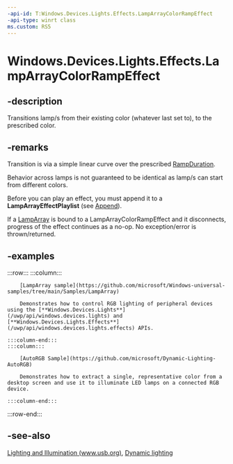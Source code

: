 ```yaml
---
-api-id: T:Windows.Devices.Lights.Effects.LampArrayColorRampEffect
-api-type: winrt class
ms.custom: RS5
---
```


<!-- Class syntax.
public class LampArrayColorRampEffect : ILampArrayEffect
-->

# Windows.Devices.Lights.Effects.LampArrayColorRampEffect

## -description
Transitions lamp/s from their existing color (whatever last set to), to the prescribed color.

## -remarks
Transition is via a simple linear curve over the prescribed [RampDuration](lamparraycolorrampeffect_rampduration.md).

Behavior across lamps is not guaranteed to be identical as lamp/s can start from different colors.

Before you can play an effect, you must append it to a **LampArrayEffectPlaylist** (see [Append](lamparrayeffectplaylist_append_292269384.md)).

If a [LampArray](../windows.devices.lights/lamparray.md) is bound to a LampArrayColorRampEffect and it disconnects, progress of the effect continues as a no-op. No exception/error is thrown/returned.

## -examples

:::row:::
    :::column:::

        [LampArray sample](https://github.com/microsoft/Windows-universal-samples/tree/main/Samples/LampArray)
        
        Demonstrates how to control RGB lighting of peripheral devices using the [**Windows.Devices.Lights**](/uwp/api/windows.devices.lights) and [**Windows.Devices.Lights.Effects**](/uwp/api/windows.devices.lights.effects) APIs.

    :::column-end:::
    :::column:::

        [AutoRGB Sample](https://github.com/microsoft/Dynamic-Lighting-AutoRGB)
        
        Demonstrates how to extract a single, representative color from a desktop screen and use it to illuminate LED lamps on a connected RGB device.
            
    :::column-end:::
:::row-end:::

## -see-also

[Lighting and Illumination (www.usb.org)](https://www.usb.org/sites/default/files/hutrr84_-_lighting_and_illumination_page.pdf), [Dynamic lighting](/windows/uwp/devices-sensors/lighting-dynamic-lamparray)


